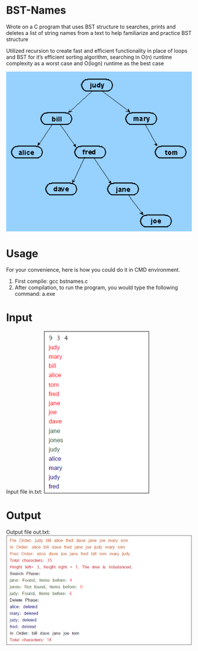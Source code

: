 # BST-Names
Wrote on a C program that uses BST structure to searches, prints and deletes a list of string names from a text to help familiarize and practice BST structure  
    
Utilized recursion to create fast and efficient functionality in place of loops and BST for it’s efficient sorting algorithm, searching in O(n) runtime complexity as a worst case and O(logn) runtime as the best case

![](bstnames.png)

# Usage
For your convenience, here is how you could do it in CMD environment.

1. First compile: gcc bstnames.c
2. After compilation, to run the program, you would type the following command: a.exe

# Input
Input file in.txt:
![](input.png)

# Output
Output file out.txt: 
![](output.png)
